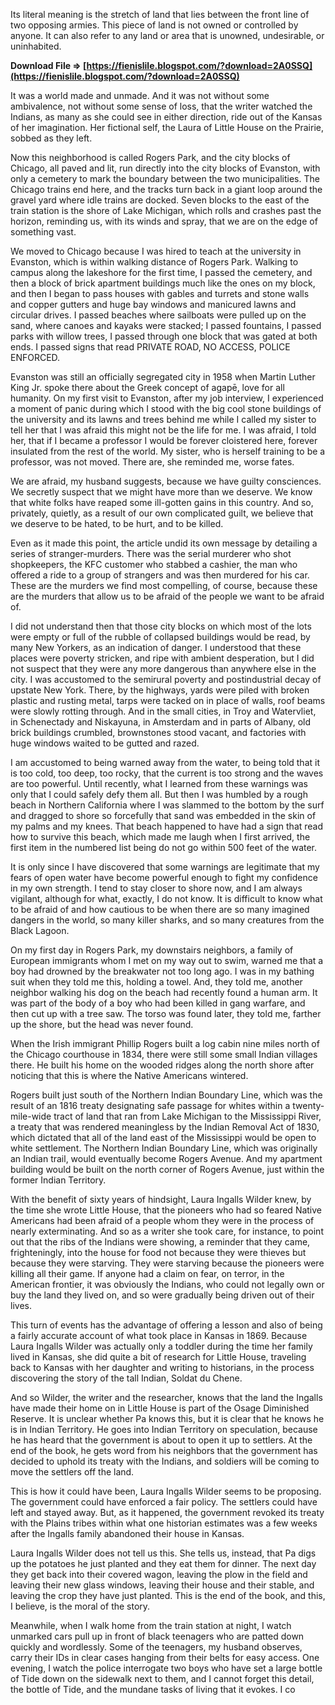 
 
Its literal meaning is the stretch of land that lies between the front line of two opposing armies. This piece of land is not owned or controlled by anyone. It can also refer to any land or area that is unowned, undesirable, or uninhabited.
 
**Download File ⇒ [https://fienislile.blogspot.com/?download=2A0SSQ](https://fienislile.blogspot.com/?download=2A0SSQ)**


 
It was a world made and unmade. And it was not without some ambivalence, not without some sense of loss, that the writer watched the Indians, as many as she could see in either direction, ride out of the Kansas of her imagination. Her fictional self, the Laura of Little House on the Prairie, sobbed as they left.
 
Now this neighborhood is called Rogers Park, and the city blocks of Chicago, all paved and lit, run directly into the city blocks of Evanston, with only a cemetery to mark the boundary between the two municipalities. The Chicago trains end here, and the tracks turn back in a giant loop around the gravel yard where idle trains are docked. Seven blocks to the east of the train station is the shore of Lake Michigan, which rolls and crashes past the horizon, reminding us, with its winds and spray, that we are on the edge of something vast.

We moved to Chicago because I was hired to teach at the university in Evanston, which is within walking distance of Rogers Park. Walking to campus along the lakeshore for the first time, I passed the cemetery, and then a block of brick apartment buildings much like the ones on my block, and then I began to pass houses with gables and turrets and stone walls and copper gutters and huge bay windows and manicured lawns and circular drives. I passed beaches where sailboats were pulled up on the sand, where canoes and kayaks were stacked; I passed fountains, I passed parks with willow trees, I passed through one block that was gated at both ends. I passed signs that read PRIVATE ROAD, NO ACCESS, POLICE ENFORCED.
 
Evanston was still an officially segregated city in 1958 when Martin Luther King Jr. spoke there about the Greek concept of agapē, love for all humanity. On my first visit to Evanston, after my job interview, I experienced a moment of panic during which I stood with the big cool stone buildings of the university and its lawns and trees behind me while I called my sister to tell her that I was afraid this might not be the life for me. I was afraid, I told her, that if I became a professor I would be forever cloistered here, forever insulated from the rest of the world. My sister, who is herself training to be a professor, was not moved. There are, she reminded me, worse fates.
 
We are afraid, my husband suggests, because we have guilty consciences. We secretly suspect that we might have more than we deserve. We know that white folks have reaped some ill-gotten gains in this country. And so, privately, quietly, as a result of our own complicated guilt, we believe that we deserve to be hated, to be hurt, and to be killed.
 
Even as it made this point, the article undid its own message by detailing a series of stranger-murders. There was the serial murderer who shot shopkeepers, the KFC customer who stabbed a cashier, the man who offered a ride to a group of strangers and was then murdered for his car. These are the murders we find most compelling, of course, because these are the murders that allow us to be afraid of the people we want to be afraid of.
 
I did not understand then that those city blocks on which most of the lots were empty or full of the rubble of collapsed buildings would be read, by many New Yorkers, as an indication of danger. I understood that these places were poverty stricken, and ripe with ambient desperation, but I did not suspect that they were any more dangerous than anywhere else in the city. I was accustomed to the semirural poverty and postindustrial decay of upstate New York. There, by the highways, yards were piled with broken plastic and rusting metal, tarps were tacked on in place of walls, roof beams were slowly rotting through. And in the small cities, in Troy and Watervliet, in Schenectady and Niskayuna, in Amsterdam and in parts of Albany, old brick buildings crumbled, brownstones stood vacant, and factories with huge windows waited to be gutted and razed.
 
I am accustomed to being warned away from the water, to being told that it is too cold, too deep, too rocky, that the current is too strong and the waves are too powerful. Until recently, what I learned from these warnings was only that I could safely defy them all. But then I was humbled by a rough beach in Northern California where I was slammed to the bottom by the surf and dragged to shore so forcefully that sand was embedded in the skin of my palms and my knees. That beach happened to have had a sign that read how to survive this beach, which made me laugh when I first arrived, the first item in the numbered list being do not go within 500 feet of the water.
 
It is only since I have discovered that some warnings are legitimate that my fears of open water have become powerful enough to fight my confidence in my own strength. I tend to stay closer to shore now, and I am always vigilant, although for what, exactly, I do not know. It is difficult to know what to be afraid of and how cautious to be when there are so many imagined dangers in the world, so many killer sharks, and so many creatures from the Black Lagoon.
 
On my first day in Rogers Park, my downstairs neighbors, a family of European immigrants whom I met on my way out to swim, warned me that a boy had drowned by the breakwater not too long ago. I was in my bathing suit when they told me this, holding a towel. And, they told me, another neighbor walking his dog on the beach had recently found a human arm. It was part of the body of a boy who had been killed in gang warfare, and then cut up with a tree saw. The torso was found later, they told me, farther up the shore, but the head was never found.
 
When the Irish immigrant Phillip Rogers built a log cabin nine miles north of the Chicago courthouse in 1834, there were still some small Indian villages there. He built his home on the wooded ridges along the north shore after noticing that this is where the Native Americans wintered.
 
Rogers built just south of the Northern Indian Boundary Line, which was the result of an 1816 treaty designating safe passage for whites within a twenty-mile-wide tract of land that ran from Lake Michigan to the Mississippi River, a treaty that was rendered meaningless by the Indian Removal Act of 1830, which dictated that all of the land east of the Mississippi would be open to white settlement. The Northern Indian Boundary Line, which was originally an Indian trail, would eventually become Rogers Avenue. And my apartment building would be built on the north corner of Rogers Avenue, just within the former Indian Territory.
 
With the benefit of sixty years of hindsight, Laura Ingalls Wilder knew, by the time she wrote Little House, that the pioneers who had so feared Native Americans had been afraid of a people whom they were in the process of nearly exterminating. And so as a writer she took care, for instance, to point out that the ribs of the Indians were showing, a reminder that they came, frighteningly, into the house for food not because they were thieves but because they were starving. They were starving because the pioneers were killing all their game. If anyone had a claim on fear, on terror, in the American frontier, it was obviously the Indians, who could not legally own or buy the land they lived on, and so were gradually being driven out of their lives.
 
This turn of events has the advantage of offering a lesson and also of being a fairly accurate account of what took place in Kansas in 1869. Because Laura Ingalls Wilder was actually only a toddler during the time her family lived in Kansas, she did quite a bit of research for Little House, traveling back to Kansas with her daughter and writing to historians, in the process discovering the story of the tall Indian, Soldat du Chene.
 
And so Wilder, the writer and the researcher, knows that the land the Ingalls have made their home on in Little House is part of the Osage Diminished Reserve. It is unclear whether Pa knows this, but it is clear that he knows he is in Indian Territory. He goes into Indian Territory on speculation, because he has heard that the government is about to open it up to settlers. At the end of the book, he gets word from his neighbors that the government has decided to uphold its treaty with the Indians, and soldiers will be coming to move the settlers off the land.
 
This is how it could have been, Laura Ingalls Wilder seems to be proposing. The government could have enforced a fair policy. The settlers could have left and stayed away. But, as it happened, the government revoked its treaty with the Plains tribes within what one historian estimates was a few weeks after the Ingalls family abandoned their house in Kansas.
 
Laura Ingalls Wilder does not tell us this. She tells us, instead, that Pa digs up the potatoes he just planted and they eat them for dinner. The next day they get back into their covered wagon, leaving the plow in the field and leaving their new glass windows, leaving their house and their stable, and leaving the crop they have just planted. This is the end of the book, and this, I believe, is the moral of the story.
 
Meanwhile, when I walk home from the train station at night, I watch unmarked cars pull up in front of black teenagers who are patted down quickly and wordlessly. Some of the teenagers, my husband observes, carry their IDs in clear cases hanging from their belts for easy access. One evening, I watch the police interrogate two boys who have set a large bottle of Tide down on the sidewalk next to them, and I cannot forget this detail, the bottle of Tide, and the mundane tasks of living that it evokes. I co